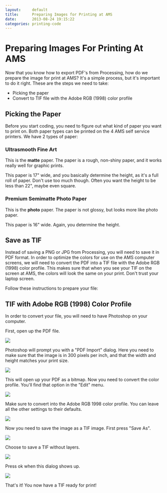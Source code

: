 ```yaml
---
layout:     default
title:      Preparing Images for Printing at AMS
date:       2013-08-24 19:15:22
categories: printing-code
---
```


Preparing Images For Printing At AMS
====================================

Now that you know how to export PDF's from Processing, how do we prepare the image for print at AMS? It's a simple process, but it's important to do it right. These are the steps we need to take:

* Picking the paper
* Convert to TIF file with the Adobe RGB (1998) color profile


Picking the Paper
-----------------

Before you start coding, you need to figure out what kind of paper you want to print on. Both paper types can be printed on the 4 AMS self service printers. We have 2 types of paper:

### Ultrasmooth Fine Art

This is the **matte** paper. The paper is a rough, non-shiny paper, and it works really well for graphic prints.

This paper is 17" wide, and you basically determine the height, as it's a full roll of paper. Don't use too much though. Often you want the height to be less than 22", maybe even square.

### Premium Semimatte Photo Paper

This is the **photo** paper. The paper is not glossy, but looks more like photo paper.

This paper is 16" wide. Again, you determine the height.


Save as TIF
-----------

Instead of saving a PNG or JPG from Processing, you will need to save it in PDF format. In order to optimize the colors for use on the AMS computer screens, we will need to convert the PDF into a TIF file with the Adobe RGB (1998) color profile. This makes sure that when you see your TIF on the screen at AMS, the colors will look the same on your print. Don't trust your laptop screen.

Follow these instructions to prepare your file:


TIF with Adobe RGB (1998) Color Profile
---------------------------------------

In order to convert your file, you will need to have Photoshop on your computer.

First, open up the PDF file.

<img src="{{ imageproxy_url }}/tif0-98e59b87006d0ee80cb2b0feacd4e54a.png" />

Photoshop will prompt you with a "PDF Import" dialog. Here you need to make sure that the image is in 300 pixels per inch, and that the width and height matches your print size.

<img src="{{ imageproxy_url }}/tif1-c95020a1c163b2591b90fc2ec02879c1.png" />

This will open up your PDF as a bitmap. Now you need to convert the color profile. You'll find that option in the "Edit" menu.

<img src="{{ imageproxy_url }}/tif2-3643704167f014b6f13a0a0884a4e1f0.png" />

Make sure to convert into the Adobe RGB 1998 color profile. You can leave all the other settings to their defaults.

<img src="{{ imageproxy_url }}/tif3-6508934b016259aa82c7f3db5cdd4738.png" />

Now you need to save the image as a TIF image. First press "Save As".

<img src="{{ imageproxy_url }}/tif4-5a825d70c18be8d152f81acd61fef58c.png" />

Choose to save a TIF without layers.

<img src="{{ imageproxy_url }}/tif5-7c4c0c4dd104aa755598608e534b5587.png" />

Press ok when this dialog shows up.

<img src="{{ imageproxy_url }}/tif6-b7670222f8faa426a54ffd83f9b81793.png" />

That's it! You now have a TIF ready for print!